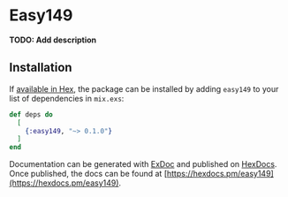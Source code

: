 # Easy149

**TODO: Add description**

## Installation

If [available in Hex](https://hex.pm/docs/publish), the package can be installed
by adding `easy149` to your list of dependencies in `mix.exs`:

```elixir
def deps do
  [
    {:easy149, "~> 0.1.0"}
  ]
end
```

Documentation can be generated with [ExDoc](https://github.com/elixir-lang/ex_doc)
and published on [HexDocs](https://hexdocs.pm). Once published, the docs can
be found at [https://hexdocs.pm/easy149](https://hexdocs.pm/easy149).

